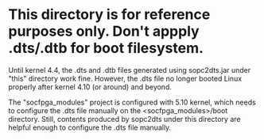 
This directory is for reference purposes only.  Don't appply .dts/.dtb for boot filesystem.
=========

Until kernel 4.4, the .dts and .dtb files generated using sopc2dts.jar under "this" directory work fine.
However, the .dts file no longer booted Linux properly after kernel 4.10 (or around) and beyond.

The "socfpga_modules" project is configured with 5.10 kernel, which needs to configure the .dts file manually on the <socfpga_modules>/boot directory. Still, contents produced by sopc2dts under this directory are helpful enough to configure the .dts file manually.
